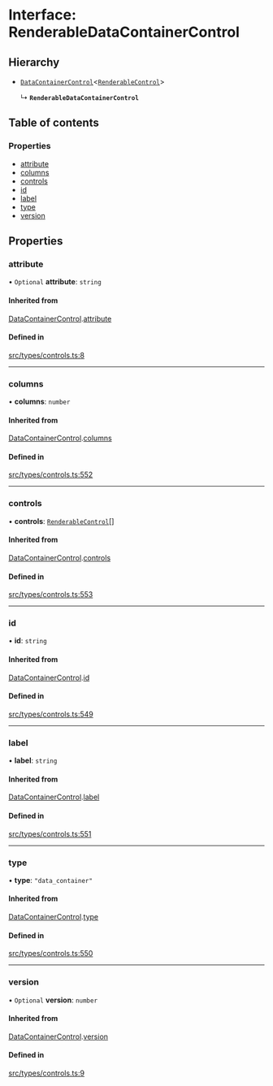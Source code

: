 # Interface: RenderableDataContainerControl

## Hierarchy

- [`DataContainerControl`](../wiki/DataContainerControl)<[`RenderableControl`](../wiki/Exports#renderablecontrol)\>

  ↳ **`RenderableDataContainerControl`**

## Table of contents

### Properties

- [attribute](../wiki/RenderableDataContainerControl#attribute)
- [columns](../wiki/RenderableDataContainerControl#columns)
- [controls](../wiki/RenderableDataContainerControl#controls)
- [id](../wiki/RenderableDataContainerControl#id)
- [label](../wiki/RenderableDataContainerControl#label)
- [type](../wiki/RenderableDataContainerControl#type)
- [version](../wiki/RenderableDataContainerControl#version)

## Properties

### attribute

• `Optional` **attribute**: `string`

#### Inherited from

[DataContainerControl](../wiki/DataContainerControl).[attribute](../wiki/DataContainerControl#attribute)

#### Defined in

[src/types/controls.ts:8](https://github.com/decisively-io/interview-sdk/blob/4a50c8c/src/types/controls.ts#L8)

___

### columns

• **columns**: `number`

#### Inherited from

[DataContainerControl](../wiki/DataContainerControl).[columns](../wiki/DataContainerControl#columns)

#### Defined in

[src/types/controls.ts:552](https://github.com/decisively-io/interview-sdk/blob/4a50c8c/src/types/controls.ts#L552)

___

### controls

• **controls**: [`RenderableControl`](../wiki/Exports#renderablecontrol)[]

#### Inherited from

[DataContainerControl](../wiki/DataContainerControl).[controls](../wiki/DataContainerControl#controls)

#### Defined in

[src/types/controls.ts:553](https://github.com/decisively-io/interview-sdk/blob/4a50c8c/src/types/controls.ts#L553)

___

### id

• **id**: `string`

#### Inherited from

[DataContainerControl](../wiki/DataContainerControl).[id](../wiki/DataContainerControl#id)

#### Defined in

[src/types/controls.ts:549](https://github.com/decisively-io/interview-sdk/blob/4a50c8c/src/types/controls.ts#L549)

___

### label

• **label**: `string`

#### Inherited from

[DataContainerControl](../wiki/DataContainerControl).[label](../wiki/DataContainerControl#label)

#### Defined in

[src/types/controls.ts:551](https://github.com/decisively-io/interview-sdk/blob/4a50c8c/src/types/controls.ts#L551)

___

### type

• **type**: ``"data_container"``

#### Inherited from

[DataContainerControl](../wiki/DataContainerControl).[type](../wiki/DataContainerControl#type)

#### Defined in

[src/types/controls.ts:550](https://github.com/decisively-io/interview-sdk/blob/4a50c8c/src/types/controls.ts#L550)

___

### version

• `Optional` **version**: `number`

#### Inherited from

[DataContainerControl](../wiki/DataContainerControl).[version](../wiki/DataContainerControl#version)

#### Defined in

[src/types/controls.ts:9](https://github.com/decisively-io/interview-sdk/blob/4a50c8c/src/types/controls.ts#L9)
